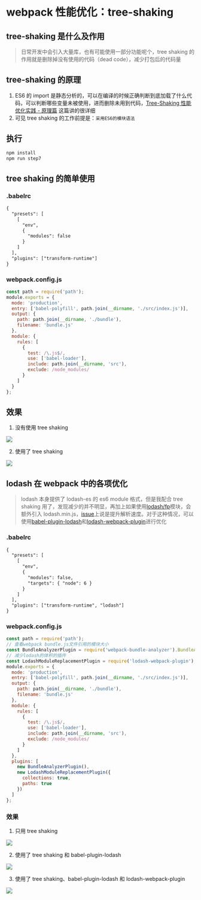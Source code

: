 # webpack 性能优化：tree-shaking

## tree-shaking 是什么及作用

> 日常开发中会引入大量库，也有可能使用一部分功能呢个，tree shaking 的作用就是删除掉没有使用的代码（dead code），减少打包后的代码量

## tree-shaking 的原理

1. ES6 的 import 是静态分析的，可以在编译的时候正确判断到底加载了什么代码，可以判断哪些变量未被使用，进而删除未用到代码，[Tree-Shaking 性能优化实践 - 原理篇](https://juejin.im/post/5a4dc842518825698e7279a9) 这篇讲的很详细
2. 可见 tree shaking 的工作前提是：`采用ES6的模块语法`

## 执行

```bash
npm install
npm run step7
```

## tree shaking 的简单使用

### .babelrc

```txt
{
  "presets": [
    [
      "env",
      {
        "modules": false
      }
    ]
  ],
  "plugins": ["transform-runtime"]
}

```

### webpack.config.js

```js
const path = require('path');
module.exports = {
  mode: 'production',
  entry: ['babel-polyfill', path.join(__dirname, './src/index.js')],
  output: {
    path: path.join(__dirname, './bundle'),
    filename: 'bundle.js'
  },
  module: {
    rules: [
      {
        test: /\.js$/,
        use: ['babel-loader'],
        include: path.join(__dirname, 'src'),
        exclude: /node_modules/
      }
    ]
  }
};
```

## 效果

1. 没有使用 tree shaking

![](./screenshot/bundle5.png)

2. 使用了 tree shaking

![](./screenshot/bundle4.png)

## lodash 在 webpack 中的各项优化

> lodash 本身提供了 lodash-es 的 es6 module 格式，但是我配合 tree shaking 用了，发现减少的并不明显，再加上如果使用[lodash/fp](https://github.com/lodash/lodash/blob/npm/fp.js)模块，会额外引入 lodash.min.js，[issue](https://github.com/lodash/lodash/issues/3079#issuecomment-289884911)上说是提升解析速度。对于这种情况，可以使用[babel-plugin-lodash](https://github.com/lodash/babel-plugin-lodash)和[lodash-webpack-plugin](https://github.com/lodash/lodash-webpack-plugin)进行优化

### .babelrc

```txt
{
  "presets": [
    [
      "env",
      {
        "modules": false,
        "targets": { "node": 6 }
      }
    ]
  ],
  "plugins": ["transform-runtime", "lodash"]
}

```

### webpack.config.js

```js
const path = require('path');
// 查看webpack bundle.js文件引用的模块大小
const BundleAnalyzerPlugin = require('webpack-bundle-analyzer').BundleAnalyzerPlugin;
// 减少lodash的体积的插件
const LodashModuleReplacementPlugin = require('lodash-webpack-plugin');
module.exports = {
  mode: 'production',
  entry: ['babel-polyfill', path.join(__dirname, './src/index.js')],
  output: {
    path: path.join(__dirname, './bundle'),
    filename: 'bundle.js'
  },
  module: {
    rules: [
      {
        test: /\.js$/,
        use: ['babel-loader'],
        include: path.join(__dirname, 'src'),
        exclude: /node_modules/
      }
    ]
  },
  plugins: [
    new BundleAnalyzerPlugin(),
    new LodashModuleReplacementPlugin({
      collections: true,
      paths: true
    })
  ]
};
```

### 效果

1. 只用 tree shaking

![](./screenshot/bundle1.png)

2. 使用了 tree shaking 和 babel-plugin-lodash

![](./screenshot/bundle2.png)

3. 使用了 tree shaking、babel-plugin-lodash 和 lodash-webpack-plugin

![](./screenshot/bundle3.png)
